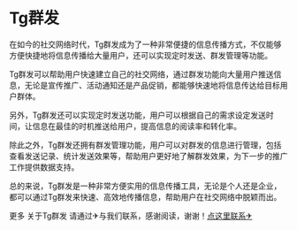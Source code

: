 # Tg群发

在如今的社交网络时代，Tg群发成为了一种非常便捷的信息传播方式，不仅能够方便快捷地将信息传播给大量用户，还可以实现定时发送、群发管理等功能。

Tg群发可以帮助用户快速建立自己的社交网络，通过群发功能向大量用户推送信息，无论是宣传推广、活动通知还是产品促销，都能够快速地将信息传达给目标用户群体。

另外，Tg群发还可以实现定时发送功能，用户可以根据自己的需求设定发送时间，让信息在最佳的时机推送给用户，提高信息的阅读率和转化率。

除此之外，Tg群发还拥有群发管理功能，用户可以对群发的信息进行管理，包括查看发送记录、统计发送效果等，帮助用户更好地了解群发效果，为下一步的推广工作提供数据支持。

总的来说，Tg群发是一种非常方便实用的信息传播工具，无论是个人还是企业，都可以通过Tg群发来快速、高效地传播信息，帮助用户在社交网络中脱颖而出。

更多 关于Tg群发 请通过✈与我们联系，感谢阅读，谢谢！[点这里联系✈](https://b.k02.cc)